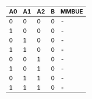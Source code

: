 | A0 | A1 | A2 | B | MMBUE |
| --- | --- | --- | --- | --- |
| 0 | 0 | 0 | 0 | - |
| 1 | 0 | 0 | 0 | - |
| 0 | 1 | 0 | 0 | - |
| 1 | 1 | 0 | 0 | - |
| 0 | 0 | 1 | 0 | - |
| 1 | 0 | 1 | 0 | - |
| 0 | 1 | 1 | 0 | - |
| 1 | 1 | 1 | 0 | - |
